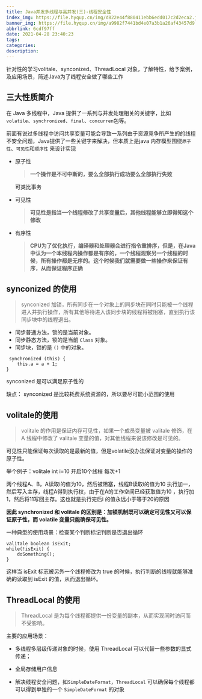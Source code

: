 ```yaml
---
title: Java并发多线程与高并发(三)-线程安全性
index_img: https://file.hyqup.cn/img/d822e44f880411ebb6edd017c2d2eca2.jpg
banner_img: https://file.hyqup.cn/img/a9982f7441bd4e07a3b1a26af43457d9.jpg
abbrlink: 6cdf97ff
date: 2021-04-28 23:40:23
tags:
categories:
description:
---
```


针对性的学习volitale、synconized、ThreadLocal 对象，了解特性，给予案例，及应用场景，简述Java为了线程安全做了哪些工作

<!-- more -->

## 三大性质简介

在 Java 多线程中，Java 提供了一系列与并发处理相关的关键字，比如`volatile`、`synchronized`、`final`、`concurren`包等。

 前面有说过多线程中访问共享变量可能会导致一系列由于资源竞争所产生的的线程不安全问题，Java提供了一些关键字来解决，但本质上是java 内存模型围绕`原子性`、`可见性`和`顺序性` 来设计实现

- 原子性

  > **一个操作是不可中断的，要么全部执行成功要么全部执行失败**

  可类比事务

- 可见性

  > **可见性是指当一个线程修改了共享变量后，其他线程能够立即得知这个修改**

- 有序性

  > **CPU为了优化执行，编译器和处理器会进行指令重排序，但是，在Java中认为一个本线程内操作都是有序的，一个线程观察另一个线程的时候，所有操作都是无序的。这个时候我们就需要做一些操作来保证有序，从而保证程序正确**

## synconized 的使用

>  synconized 加锁，所有同步在一个对象上的同步块在同时只能被一个线程进入并执行操作，所有其他等待进入该同步块的线程将被阻塞，直到执行该同步块中的线程退出。

- 同步普通方法，锁的是当前对象。
- 同步静态方法，锁的是当前 `Class` 对象。
- 同步块，锁的是 `()` 中的对象。

```
 synchronized (this) {
    this.a = a + 1;
}
```

synconized 是可以满足原子性的

缺点： synconized 是比较耗费系统资源的，所以要尽可能小范围的使用



## volitale的使用

> volitale 的作用是保证内存可见性，如果一个成员变量被 valitale 修饰，在 A 线程中修改了 valitale 变量的值，对其他线程来说该修改是可见的。

可见性只能保证每次读取的是最新的值，但是volatile没办法保证对变量的操作的原子性。

举个例子：volitale  int i=10  开启10个线程 每次+1

两个线程A、B，A读取i的值为10，然后被阻塞，线程B读取i的值为10 执行加一，然后写入主存，线程A得到执行权，由于在A的工作空间已经获取值为10 ，执行加1，然后将11写回主存。这也就是执行完后i 的值永远小于等于20的原因

**因此 synchronized 和 volitale 的区别是：加锁机制既可以确定可见性又可以保证原子性，而 volatile 变量只能确保可见性。**

一种典型的使用场景：检查某个判断标记判断是否退出循环

```
valitale boolean isExit;
while(!isExit) {
    doSomething();
}
```

这样当 isExit 标志被另外一个线程修改为 true 的时候，执行判断的线程就能够准确的读取到 isExit 的值，从而退出循环。

## ThreadLocal 的使用

>  ThreadLocal 是为每个线程都提供一份变量的副本，从而实现同时访问而不受影响。

主要的应用场景：

- 多线程多层级传递对象的时候，使用 ThreadLocal 可以代替一些参数的显式传递；

- 全局存储用户信息

- 解决线程安全问题，如`SimpleDateFormat`，`ThreadLocal` 可以确保每个线程都可以得到单独的一个 `SimpleDateFormat` 的对象

